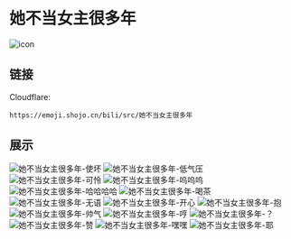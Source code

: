 # 她不当女主很多年
![icon](https://emoji.shojo.cn/bili/src/她不当女主很多年/icon.png)
## 链接
Cloudflare:
```
https://emoji.shojo.cn/bili/src/她不当女主很多年
```
## 展示
![她不当女主很多年-使坏](https://emoji.shojo.cn/bili/src/她不当女主很多年/她不当女主很多年-使坏.png)
![她不当女主很多年-低气压](https://emoji.shojo.cn/bili/src/她不当女主很多年/她不当女主很多年-低气压.png)
![她不当女主很多年-可怜](https://emoji.shojo.cn/bili/src/她不当女主很多年/她不当女主很多年-可怜.png)
![她不当女主很多年-呜呜呜](https://emoji.shojo.cn/bili/src/她不当女主很多年/她不当女主很多年-呜呜呜.png)
![她不当女主很多年-哈哈哈哈](https://emoji.shojo.cn/bili/src/她不当女主很多年/她不当女主很多年-哈哈哈哈.png)
![她不当女主很多年-喝茶](https://emoji.shojo.cn/bili/src/她不当女主很多年/她不当女主很多年-喝茶.png)
![她不当女主很多年-无语](https://emoji.shojo.cn/bili/src/她不当女主很多年/她不当女主很多年-无语.png)
![她不当女主很多年-开心](https://emoji.shojo.cn/bili/src/她不当女主很多年/她不当女主很多年-开心.png)
![她不当女主很多年-抱](https://emoji.shojo.cn/bili/src/她不当女主很多年/她不当女主很多年-抱.png)
![她不当女主很多年-帅气](https://emoji.shojo.cn/bili/src/她不当女主很多年/她不当女主很多年-帅气.png)
![她不当女主很多年-哼](https://emoji.shojo.cn/bili/src/她不当女主很多年/她不当女主很多年-哼.png)
![她不当女主很多年-？](https://emoji.shojo.cn/bili/src/她不当女主很多年/她不当女主很多年-？.png)
![她不当女主很多年-赞](https://emoji.shojo.cn/bili/src/她不当女主很多年/她不当女主很多年-赞.png)
![她不当女主很多年-嘿嘿](https://emoji.shojo.cn/bili/src/她不当女主很多年/她不当女主很多年-嘿嘿.png)
![她不当女主很多年-耶](https://emoji.shojo.cn/bili/src/她不当女主很多年/她不当女主很多年-耶.png)
